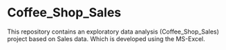 # Coffee_Shop_Sales
This repository contains an exploratory data analysis (Coffee_Shop_Sales) project based on Sales data. Which is developed using the MS-Excel.
